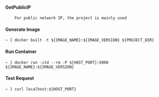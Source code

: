 #### GetPublicIP
        For public network IP, the project is mainly used

#### Generate Image
    ~ ] docker built -t ${IMAGE_NAME}:${IMAGE_VERSION} ${PROJECT_DIR}

#### Run Container
    ~ ] docker run -itd --rm -P ${HOST_PORT}:5000 ${IMAGE_NAME}:${IMAGE_VERSION}

#### Test Request
    ~ ] curl localhost:${HOST_PORT}
